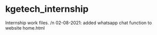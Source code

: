 # kgetech_internship
Internship work files. /n
02-08-2021: added whatsapp chat function to website home.html
